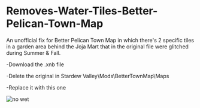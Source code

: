 # Removes-Water-Tiles-Better-Pelican-Town-Map
An unofficial fix for Better Pelican Town Map in which there's 2 specific tiles in a garden area behind the Joja Mart that in the original file were glitched during Summer & Fall.

-Download the .xnb file

-Delete the original in Stardew Valley\Mods\BetterTownMap\Maps

-Replace it with this one

![no wet](https://user-images.githubusercontent.com/113080914/212551589-acca527b-d8f7-408b-b1dd-95ad37ae1e5f.PNG)
